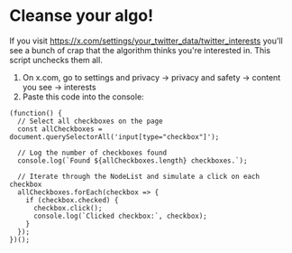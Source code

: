 # Cleanse your algo!

If you visit https://x.com/settings/your_twitter_data/twitter_interests you'll see a bunch of crap that the algorithm thinks you're interested in. This script unchecks them all.

1. On x.com, go to settings and privacy -> privacy and safety -> content you see -> interests
2. Paste this code into the console:

```
(function() {
  // Select all checkboxes on the page
  const allCheckboxes = document.querySelectorAll('input[type="checkbox"]');
  
  // Log the number of checkboxes found
  console.log(`Found ${allCheckboxes.length} checkboxes.`);
  
  // Iterate through the NodeList and simulate a click on each checkbox
  allCheckboxes.forEach(checkbox => {
    if (checkbox.checked) {
      checkbox.click();
      console.log(`Clicked checkbox:`, checkbox);
    }
  });
})();
```
